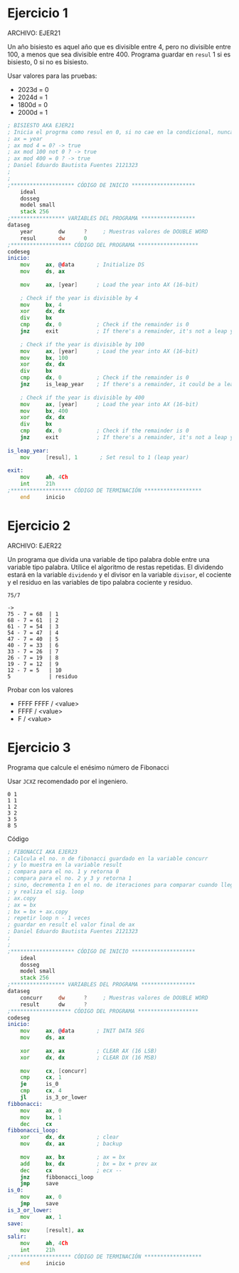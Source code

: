 # Ejercicio 1

ARCHIVO: EJER21

Un año bisiesto es aquel año que es divisible entre 4, pero no divisible entre 100, a menos que sea divisible entre 400. Programa guardar en `resul` 1 si es bisiesto, 0 si no es bisiesto.

Usar valores para las pruebas: 
- 2023d = 0
- 2024d = 1
- 1800d = 0 
- 2000d = 1

```asm
; BISIESTO AKA EJER21
; Inicia el progrma como resul en 0, si no cae en la condicional, nunca cambia el valor
; ax = year
; ax mod 4 = 0? -> true
; ax mod 100 not 0 ? -> true
; ax mod 400 = 0 ? -> true
; Daniel Eduardo Bautista Fuentes 2121323
;
;
;******************** CÓDIGO DE INICIO ********************
    ideal
    dosseg
    model small
    stack 256
;***************** VARIABLES DEL PROGRAMA *****************
dataseg
    year        dw      ?     ; Muestras valores de DOUBLE WORD
    resul       dw      0
;******************* CÓDIGO DEL PROGRAMA *******************
codeseg
inicio:
    mov     ax, @data       ; Initialize DS
    mov     ds, ax
  
    mov     ax, [year]      ; Load the year into AX (16-bit)
  
    ; Check if the year is divisible by 4
    mov     bx, 4
    xor     dx, dx
    div     bx
    cmp     dx, 0           ; Check if the remainder is 0
    jnz     exit            ; If there's a remainder, it's not a leap year
  
    ; Check if the year is divisible by 100
    mov     ax, [year]      ; Load the year into AX (16-bit)
    mov     bx, 100
    xor     dx, dx
    div     bx
    cmp     dx, 0           ; Check if the remainder is 0
    jnz     is_leap_year    ; If there's a remainder, it could be a leap year
  
    ; Check if the year is divisible by 400
    mov     ax, [year]      ; Load the year into AX (16-bit)
    mov     bx, 400
    xor     dx, dx
    div     bx
    cmp     dx, 0           ; Check if the remainder is 0
    jnz     exit            ; If there's a remainder, it's not a leap year
  
is_leap_year:
    mov     [resul], 1       ; Set resul to 1 (leap year)
  
exit:
    mov     ah, 4Ch
    int     21h
;******************* CÓDIGO DE TERMINACIÓN ******************
    end     inicio
```

# Ejercicio 2

ARCHIVO: EJER22

Un programa que divida una variable de tipo palabra doble entre una variable tipo palabra. Utilice el algoritmo de restas repetidas. El dividendo estará en la variable `dividendo` y el divisor en la variable `divisor`, el cociente y el residuo en las variables de tipo palabra cociente y residuo. 

```
75/7

->
75 - 7 = 68  | 1
68 - 7 = 61  | 2
61 - 7 = 54  | 3
54 - 7 = 47  | 4
47 - 7 = 40  | 5
40 - 7 = 33  | 6
33 - 7 = 26  | 7
26 - 7 = 19  | 8
19 - 7 = 12  | 9
12 - 7 = 5   | 10
5            | residuo
```

Probar con los valores
- FFFF FFFF / \<value\>
- FFFF / \<value\>
- F / \<value\>

# Ejercicio 3

Programa que calcule el enésimo número de Fibonacci

Usar `JCXZ` recomendado por el ingeniero.

```
0 1
1 1
1 2
3 2
3 5
8 5
```

Código

```asm
; FIBONACCI AKA EJER23
; Calcula el no. n de fibonacci guardado en la variable concurr
; y lo muestra en la variable result
; compara para el no. 1 y retorna 0
; compara para el no. 2 y 3 y retorna 1
; sino, decrementa 1 en el no. de iteraciones para comparar cuando llegue a 0
; y realiza el sig. loop
; ax.copy
; ax = bx
; bx = bx + ax.copy
; repetir loop n - 1 veces
; guardar en result el valor final de ax
; Daniel Eduardo Bautista Fuentes 2121323
;
;
;******************** CÓDIGO DE INICIO ********************
    ideal
    dosseg
    model small
    stack 256
;***************** VARIABLES DEL PROGRAMA *****************
dataseg
    concurr     dw      ?     ; Muestras valores de DOUBLE WORD
    result      dw      ?
;******************* CÓDIGO DEL PROGRAMA *******************
codeseg
inicio:
    mov     ax, @data       ; INIT DATA SEG
    mov     ds, ax
  
    xor     ax, ax          ; CLEAR AX (16 LSB)
    xor     dx, dx          ; CLEAR DX (16 MSB)
  
    mov     cx, [concurr]
    cmp     cx, 1
    je      is_0
    cmp     cx, 4
    jl      is_3_or_lower
fibbonacci:
    mov     ax, 0
    mov     bx, 1
    dec     cx
fibbonacci_loop:
    xor     dx, dx          ; clear
    mov     dx, ax          ; backup
  
    mov     ax, bx          ; ax = bx
    add     bx, dx          ; bx = bx + prev ax
    dec     cx              ; ecx --
    jnz     fibbonacci_loop
    jmp     save
is_0:
    mov     ax, 0
    jmp     save
is_3_or_lower:
    mov     ax, 1
save:
    mov     [result], ax
salir:
    mov     ah, 4Ch
    int     21h
;******************* CÓDIGO DE TERMINACIÓN ******************
    end     inicio
```


